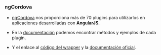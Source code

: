 ### ngCordova

- [ngCordova](http://ngcordova.com/docs/plugins/) nos proporciona más de 70 plugins para utilizarlos en aplicaciones desarrolladas con **AngularJS**.

- En la [documentación](http://ngcordova.com/docs/plugins/camera/) podemos encontrar métodos y ejemplos de cada plugin.

- Y el enlace al [código del wrapper](https://github.com/driftyco/ng-cordova/blob/master/src/plugins/camera.js) y la [documentación oficial](https://github.com/apache/cordova-plugin-camera).
